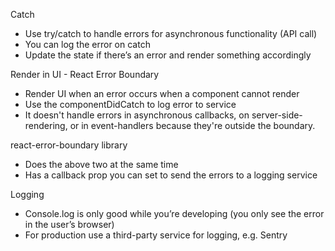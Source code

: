 Catch
- Use try/catch to handle errors for asynchronous functionality (API call)
- You can log the error on catch
- Update the state if there’s an error and render something accordingly

Render in UI - React Error Boundary
- Render UI when an error occurs when a component cannot render
- Use the componentDidCatch to log error to service
- It doesn't handle errors in asynchronous callbacks, on server-side-rendering, or in event-handlers because they're outside the boundary.

react-error-boundary library
- Does the above two at the same time
- Has a callback prop you can set to send the errors to a logging service

Logging
- Console.log is only good while you’re developing (you only see the error in the user’s browser)
- For production use a third-party service for logging, e.g. Sentry
